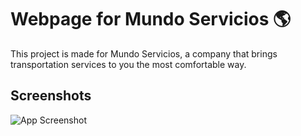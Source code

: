 # Webpage for Mundo Servicios 🌎

This project is made for Mundo Servicios, a company that brings transportation services to you the most comfortable way.

## Screenshots

![App Screenshot](https://lh3.googleusercontent.com/pw/AIL4fc9cdfk_XoboyasEbtuQuMDR2y70s5eQp2J1RurspAHu-clkIIlPZoomnqDBK1ixOjwuBxyDuorzkXIMqvU1w7wVoUm46AdTzY917ADrNjUkmELrbjSn=w2400)
